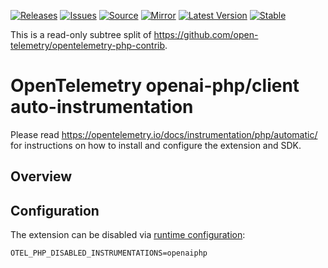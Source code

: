 [![Releases](https://img.shields.io/badge/releases-purple)](https://github.com/opentelemetry-php/contrib-auto-ext-amqp/releases)
[![Issues](https://img.shields.io/badge/issues-pink)](https://github.com/open-telemetry/opentelemetry-php/issues)
[![Source](https://img.shields.io/badge/source-contrib-green)](https://github.com/open-telemetry/opentelemetry-php-contrib/tree/main/src/Instrumentation/ExtAmqp)
[![Mirror](https://img.shields.io/badge/mirror-opentelemetry--php--contrib-blue)](https://github.com/opentelemetry-php/contrib-auto-ext-amqp)
[![Latest Version](http://poser.pugx.org/open-telemetry/opentelemetry-auto-ext-amqp/v/unstable)](https://packagist.org/packages/open-telemetry/opentelemetry-auto-ext-amqp/)
[![Stable](http://poser.pugx.org/open-telemetry/opentelemetry-auto-ext-amqp/v/stable)](https://packagist.org/packages/open-telemetry/opentelemetry-auto-ext-amqp/)

This is a read-only subtree split of https://github.com/open-telemetry/opentelemetry-php-contrib.

# OpenTelemetry openai-php/client auto-instrumentation

Please read https://opentelemetry.io/docs/instrumentation/php/automatic/ for instructions on how to
install and configure the extension and SDK.

## Overview

## Configuration

The extension can be disabled via [runtime configuration](https://opentelemetry.io/docs/instrumentation/php/sdk/#configuration):

```shell
OTEL_PHP_DISABLED_INSTRUMENTATIONS=openaiphp
```

